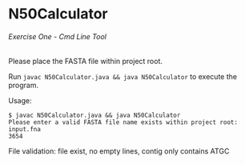 # N50Calculator
###### Exercise One - Cmd Line Tool

Please place the FASTA file within project root.

Run `javac N50Calculator.java && java N50Calculator` to execute the program.

Usage:
```
$ javac N50Calculator.java && java N50Calculator
Please enter a valid FASTA file name exists within project root:
input.fna
3654
```

File validation: file exist, no empty lines, contig only contains ATGC
